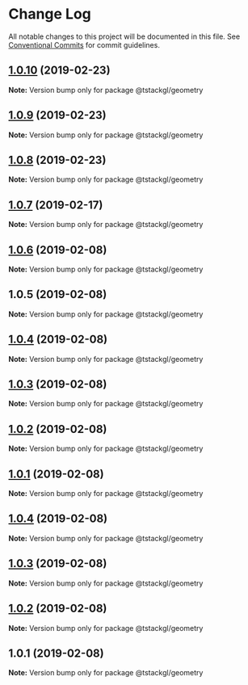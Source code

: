 # Change Log

All notable changes to this project will be documented in this file.
See [Conventional Commits](https://conventionalcommits.org) for commit guidelines.

## [1.0.10](https://github.com/nkint/tstackgl/compare/@tstackgl/geometry@1.0.9...@tstackgl/geometry@1.0.10) (2019-02-23)

**Note:** Version bump only for package @tstackgl/geometry





## [1.0.9](https://github.com/nkint/tstackgl/compare/@tstackgl/geometry@1.0.8...@tstackgl/geometry@1.0.9) (2019-02-23)

**Note:** Version bump only for package @tstackgl/geometry





## [1.0.8](https://github.com/nkint/tstackgl/compare/@tstackgl/geometry@1.0.7...@tstackgl/geometry@1.0.8) (2019-02-23)

**Note:** Version bump only for package @tstackgl/geometry





## [1.0.7](https://github.com/nkint/tstackgl/compare/@tstackgl/geometry@1.0.6...@tstackgl/geometry@1.0.7) (2019-02-17)

**Note:** Version bump only for package @tstackgl/geometry





## [1.0.6](https://github.com/nkint/tstackgl/compare/@tstackgl/geometry@1.0.5...@tstackgl/geometry@1.0.6) (2019-02-08)

**Note:** Version bump only for package @tstackgl/geometry





## 1.0.5 (2019-02-08)

**Note:** Version bump only for package @tstackgl/geometry





## [1.0.4](https://github.com/nkint/tstackgl/compare/@tstackgl/geometry@1.0.4...@tstackgl/geometry@1.0.4) (2019-02-08)

**Note:** Version bump only for package @tstackgl/geometry





## [1.0.3](https://github.com/nkint/tstackgl/compare/@tstackgl/geometry@1.0.4...@tstackgl/geometry@1.0.3) (2019-02-08)

**Note:** Version bump only for package @tstackgl/geometry





## [1.0.2](https://github.com/nkint/tstackgl/compare/@tstackgl/geometry@1.0.4...@tstackgl/geometry@1.0.2) (2019-02-08)

**Note:** Version bump only for package @tstackgl/geometry





## [1.0.1](https://github.com/nkint/tstackgl/compare/@tstackgl/geometry@1.0.4...@tstackgl/geometry@1.0.1) (2019-02-08)

**Note:** Version bump only for package @tstackgl/geometry





## [1.0.4](https://github.com/nkint/tstackgl/compare/@tstackgl/geometry@1.0.3...@tstackgl/geometry@1.0.4) (2019-02-08)

**Note:** Version bump only for package @tstackgl/geometry





## [1.0.3](https://github.com/nkint/tstackgl/compare/@tstackgl/geometry@1.0.2...@tstackgl/geometry@1.0.3) (2019-02-08)

**Note:** Version bump only for package @tstackgl/geometry





## [1.0.2](https://github.com/nkint/tstackgl/compare/@tstackgl/geometry@1.0.1...@tstackgl/geometry@1.0.2) (2019-02-08)

**Note:** Version bump only for package @tstackgl/geometry





## 1.0.1 (2019-02-08)

**Note:** Version bump only for package @tstackgl/geometry
